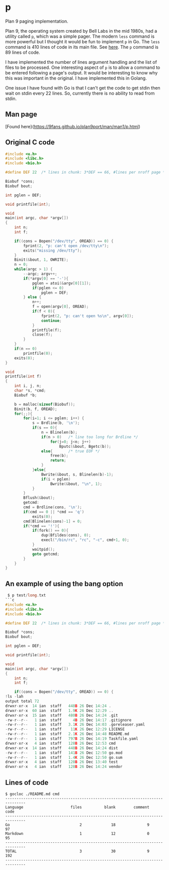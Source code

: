 # p
Plan 9 paging implementation.

Plan 9, the operating system created by Bell Labs in the mid 1980s, had a
utility called `p`, which was a simple pager. The modern `less` command is more
powerful but I thought it would be fun to implement `p` in Go. The `less` command
is 410 lines of code in its main file. See
[here](https://github.com/vbwagner/less/blob/master/main.c). The `p` command is
89 lines of code.

I have implemented the number of lines argument handling and the list of files
to be processed. One interesting aspect of `p` is to allow a command to be entered
following a page's output. It would be interesting to know why this was
important in the original. I have implemented this in Golang.

One issue I have found with Go is that I can't get the code to get stdin then
wait on stdin every 22 lines. So, currently there is no ability to read from stdin.

## Man page

[Found here}(https://9fans.github.io/plan9port/man/man1/p.html)

## Original C code

```c
#include <u.h>
#include <libc.h>
#include <bio.h>

#define	DEF	22	/* lines in chunk: 3*DEF == 66, #lines per nroff page */

Biobuf *cons;
Biobuf bout;

int pglen = DEF;

void printfile(int);

void
main(int argc, char *argv[])
{
	int n;
	int f;

	if((cons = Bopen("/dev/tty", OREAD)) == 0) {
		fprint(2, "p: can't open /dev/tty\n");
		exits("missing /dev/tty");
	}
	Binit(&bout, 1, OWRITE);
	n = 0;
	while(argc > 1) {
		--argc; argv++;
		if(*argv[0] == '-'){
			pglen = atoi(&argv[0][1]);
			if(pglen <= 0)
				pglen = DEF;
		} else {
			n++;
			f = open(argv[0], OREAD);
			if(f < 0){
				fprint(2, "p: can't open %s\n", argv[0]);
				continue;
			}
			printfile(f);
			close(f);
		}
	}
	if(n == 0)
		printfile(0);
	exits(0);
}

void
printfile(int f)
{
	int i, j, n;
	char *s, *cmd;
	Biobuf *b;

	b = malloc(sizeof(Biobuf));
	Binit(b, f, OREAD);
	for(;;){
		for(i=1; i <= pglen; i++) {
			s = Brdline(b, '\n');
			if(s == 0){
				n = Blinelen(b);
				if(n > 0)	/* line too long for Brdline */
					for(j=0; j<n; j++)
						Bputc(&bout, Bgetc(b));
				else{		/* true EOF */
					free(b);
					return;
				}
			}else{
				Bwrite(&bout, s, Blinelen(b)-1);
				if(i < pglen)
					Bwrite(&bout, "\n", 1);
			}
		}
		Bflush(&bout);
	    getcmd:
		cmd = Brdline(cons, '\n');
		if(cmd == 0 || *cmd == 'q')
			exits(0);
		cmd[Blinelen(cons)-1] = 0;
		if(*cmd == '!'){
			if(fork() == 0){
				dup(Bfildes(cons), 0);
				execl("/bin/rc", "rc", "-c", cmd+1, 0);
			}
			waitpid();
			goto getcmd;
		}
	}
}
```

## An example of using the bang option

```c
 $ p test/long.txt
```c
#include <u.h>
#include <libc.h>
#include <bio.h>

#define	DEF	22	/* lines in chunk: 3*DEF == 66, #lines per nroff page */

Biobuf *cons;
Biobuf bout;

int pglen = DEF;

void printfile(int);

void
main(int argc, char *argv[])
{
	int n;
	int f;

	if((cons = Bopen("/dev/tty", OREAD)) == 0) {
!ls -lah
output total 72
drwxr-xr-x  14 ian  staff   448B 26 Dec 14:24 .
drwxr-xr-x  60 ian  staff   1.9K 26 Dec 12:29 ..
drwxr-xr-x  15 ian  staff   480B 26 Dec 14:24 .git
-rw-r--r--   1 ian  staff     4B 26 Dec 14:17 .gitignore
-rw-r--r--   1 ian  staff   3.1K 26 Dec 14:03 .goreleaser.yaml
-rw-r--r--   1 ian  staff    11K 26 Dec 12:29 LICENSE
-rw-r--r--   1 ian  staff   2.1K 26 Dec 14:48 README.md
-rw-r--r--   1 ian  staff   797B 26 Dec 14:19 Taskfile.yaml
drwxr-xr-x   4 ian  staff   128B 26 Dec 12:53 cmd
drwxr-xr-x  14 ian  staff   448B 26 Dec 14:24 dist
-rw-r--r--   1 ian  staff   141B 26 Dec 12:50 go.mod
-rw-r--r--   1 ian  staff   1.4K 26 Dec 12:50 go.sum
drwxr-xr-x   4 ian  staff   128B 26 Dec 13:40 test
drwxr-xr-x   4 ian  staff   128B 26 Dec 14:24 vendor
```

## Lines of code

```
$ gocloc ./README.md cmd
-------------------------------------------------------------------------------
Language                     files          blank        comment           code
-------------------------------------------------------------------------------
Go                               2             18              9             97
Markdown                         1             12              0             95
-------------------------------------------------------------------------------
TOTAL                            3             30              9            192
-------------------------------------------------------------------------------
```